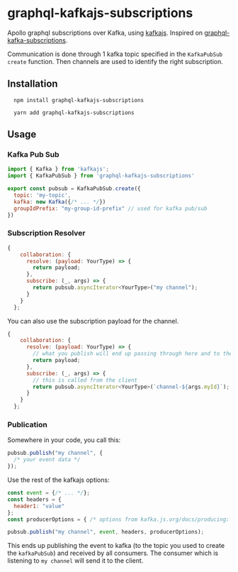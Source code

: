 # graphql-kafkajs-subscriptions

Apollo graphql subscriptions over Kafka, using [kafkajs](https://github.com/tulios/kafkajs). Inspired on [graphql-kafka-subscriptions](https://github.com/ancashoria/graphql-kafka-subscriptions).

Communication is done through 1 kafka topic specified in the `KafkaPubSub` `create` function. Then
channels are used to identify the right subscription.

## Installation

```shell
  npm install graphql-kafkajs-subscriptions
```

```shell
  yarn add graphql-kafkajs-subscriptions
```

## Usage

### Kafka Pub Sub

```javascript
import { Kafka } from 'kafkajs';
import { KafkaPubSub } from 'graphql-kafkajs-subscriptions'

export const pubsub = KafkaPubSub.create({
  topic: 'my-topic',
  kafka: new Kafka({/* ... */})
  groupIdPrefix: "my-group-id-prefix" // used for kafka pub/sub
})
```

### Subscription Resolver

```javascript
{
    collaboration: {
      resolve: (payload: YourType) => {
        return payload;
      },
      subscribe: (_, args) => {
        return pubsub.asyncIterator<YourType>("my channel");
      }
    }
  };
```

You can also use the subscription payload for the channel.

```javascript
{
    collaboration: {
      resolve: (payload: YourType) => {
        // what you publish will end up passing through here and to the client
        return payload;
      },
      subscribe: (_, args) => {
        // this is called from the client
        return pubsub.asyncIterator<YourType>(`channel-${args.myId}`);
      }
    }
  };
```

### Publication

Somewhere in your code, you call this:

```javascript
pubsub.publish("my channel", {
  /* your event data */
});
```

Use the rest of the kafkajs options:


```javascript
const event = {/* ... */};
const headers = {
  header1: "value"
};
const producerOptions = { /* options from kafka.js.org/docs/producing: acks, timeout, etc */ };

pubsub.publish("my channel", event, headers, producerOptions);
```

This ends up publishing the event to kafka (to the topic you used to create the `kafkaPubSub`)
and received by all consumers. The consumer which is listening to `my channel` will send it
to the client.
